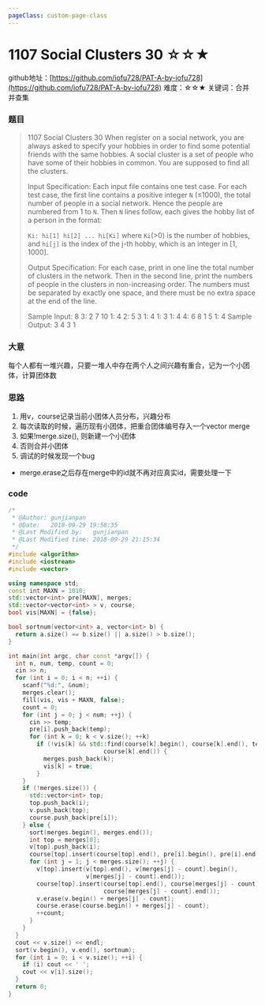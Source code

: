 ```yaml
---
pageClass: custom-page-class
---
```


# 1107 Social Clusters 30 ☆☆★

github地址：[https://github.com/iofu728/PAT-A-by-iofu728](https://github.com/iofu728/PAT-A-by-iofu728)
难度：☆☆★
关键词：合并 并查集
### 题目

> 1107 Social Clusters 30
> When register on a social network, you are always asked to specify your hobbies in order to find some potential friends with the same hobbies. A social cluster is a set of people who have some of their hobbies in common. You are supposed to find all the clusters.
>
> Input Specification:
> Each input file contains one test case. For each test case, the first line contains a positive integer `N` (≤1000), the total number of people in a social network. Hence the people are numbered from 1 to `N`. Then `N` lines follow, each gives the hobby list of a person in the format:
>
> `Ki: hi[1] hi[2] ... hi[Ki]`
> where `Ki`(>0) is the number of hobbies, and `hi[j]` is the index of the j-th hobby, which is an integer in [1, 1000].
>
> Output Specification:
> For each case, print in one line the total number of clusters in the network. Then in the second line, print the numbers of people in the clusters in non-increasing order. The numbers must be separated by exactly one space, and there must be no extra space at the end of the line.
>
> Sample Input:
> 8
> 3: 2 7 10
> 1: 4
> 2: 5 3
> 1: 4
> 1: 3
> 1: 4
> 4: 6 8 1 5
> 1: 4
> Sample Output:
> 3
> 4 3 1

### 大意
每个人都有一堆兴趣，只要一堆人中存在两个人之间兴趣有重合，记为一个小团体，计算团体数
### 思路
1. 用v，course记录当前小团体人员分布，兴趣分布
2. 每次读取的时候，遍历现有小团体，把重合团体编号存入一个vector merge
3. 如果!merge.size(), 则新建一个小团体
4. 否则合并小团体
5. 调试的时候发现一个bug
  * merge.erase之后存在merge中的id就不再对应真实id，需要处理一下

### code
```cpp
/*
 * @Author: gunjianpan
 * @Date:   2018-09-29 19:58:35
 * @Last Modified by:   gunjianpan
 * @Last Modified time: 2018-09-29 21:15:34
 */
#include <algorithm>
#include <iostream>
#include <vector>

using namespace std;
const int MAXN = 1010;
std::vector<int> pre[MAXN], merges;
std::vector<vector<int> > v, course;
bool vis[MAXN] = {false};

bool sortnum(vector<int> a, vector<int> b) {
  return a.size() == b.size() || a.size() > b.size();
}

int main(int argc, char const *argv[]) {
  int n, num, temp, count = 0;
  cin >> n;
  for (int i = 0; i < n; ++i) {
    scanf("%d:", &num);
    merges.clear();
    fill(vis, vis + MAXN, false);
    count = 0;
    for (int j = 0; j < num; ++j) {
      cin >> temp;
      pre[i].push_back(temp);
      for (int k = 0; k < v.size(); ++k)
        if (!vis[k] && std::find(course[k].begin(), course[k].end(), temp) !=
                           course[k].end()) {
          merges.push_back(k);
          vis[k] = true;
        }
    }
    if (!merges.size()) {
      std::vector<int> top;
      top.push_back(i);
      v.push_back(top);
      course.push_back(pre[i]);
    } else {
      sort(merges.begin(), merges.end());
      int top = merges[0];
      v[top].push_back(i);
      course[top].insert(course[top].end(), pre[i].begin(), pre[i].end());
      for (int j = 1; j < merges.size(); ++j) {
        v[top].insert(v[top].end(), v[merges[j] - count].begin(),
                      v[merges[j] - count].end());
        course[top].insert(course[top].end(), course[merges[j] - count].begin(),
                           course[merges[j] - count].end());
        v.erase(v.begin() + merges[j] - count);
        course.erase(course.begin() + merges[j] - count);
        ++count;
      }
    }
  }
  cout << v.size() << endl;
  sort(v.begin(), v.end(), sortnum);
  for (int i = 0; i < v.size(); ++i) {
    if (i) cout << ' ';
    cout << v[i].size();
  }
  return 0;
}
```
